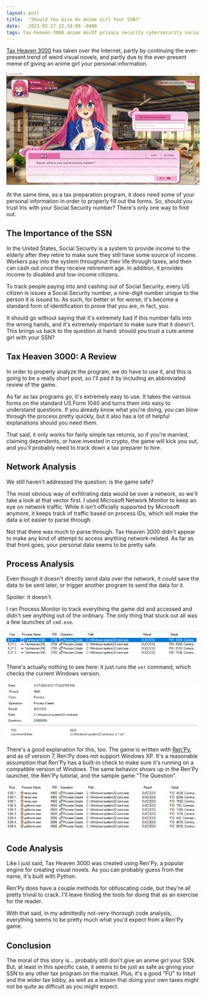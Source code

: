 ```yaml
---
layout: post
title:  "Should You Give An Anime Girl Your SSN?"
date:   2023-03-27 22:34:00 -0400
tags: tax-heaven-3000 anime mschf privacy security cybersecurity social-security-number
---
```

[Tax Heaven 3000](https://taxheaven3000.com/) has taken over the Internet, partly by continuing the ever-present trend of weird visual novels, and partly due to the ever-present meme of giving an anime girl your personal information.

![Tax Heaven 3000 asking the player for their Social Security number](/assets/images/tax-heaven/ssn.png)

At the same time, as a tax preparation program, it *does* need some of your personal information in order to properly fill out the forms. So, should you trust Iris with your Social Security number? There's only one way to find out.

## The Importance of the SSN
In the United States, Social Security is a system to provide income to the elderly after they retire to make sure they still have some source of income. Workers pay into the system throughout their life through taxes, and then can cash out once they receive retirement age. In addition, it provides income to disabled and low-income citizens.

To track people paying into and cashing out of Social Security, every US citizen is issues a Social Security number, a nine-digit number unique to the person it is issued to. As such, for better or for worse, it's become a standard form of identification to prove that you are, in fact, you.

It should go without saying that it's extremely bad if this number falls into the wrong hands, and it's extremely important to make sure that it doesn't. This brings us back to the question at hand: should you trust a cute anime girl with your SSN?

## Tax Heaven 3000: A Review
In order to properly analyze the program, we do have to use it, and this is going to be a really short post, so I'll pad it by including an abbreviated review of the game.

As far as tax programs go, it's extremely easy to use. It takes the various forms on the standard US Form 1040 and turns them into easy to understand questions. If you already know what you're doing, you can blow through the process pretty quickly, but it also has a lot of helpful explanations should you need them.

That said, it only works for fairly simple tax returns, so if you're married, claiming dependents, or have invested in crypto, the game will kick you out, and you'll probably need to track down a tax preparer to hire.

## Network Analysis
We still haven't addressed the question: is the game safe?

The most obvious way of exfiltrating data would be over a network, so we'll take a look at that vector first. I used Microsoft Network Monitor to keep an eye on network traffic. While it isn't officially supported by Microsoft anymore, it keeps track of traffic based on process IDs, which will make the data a lot easier to parse through.

Not that there was much to parse through. Tax Heaven 3000 didn't appear to make any kind of attempt to access anything network-related. As far as that front goes, your personal data seems to be pretty safe.

## Process Analysis
Even though it doesn't directly send data over the network, it *could* save the data to be sent later, or trigger another program to send the data for it.

Spoiler: it doesn't.

I ran Process Monitor to track everything the game did and accessed and didn't see anything out of the ordinary. The only thing that stuck out all was a few launches of `cmd.exe`.

![Procmon output: Process Create called on cmd.exe](/assets/images/tax-heaven/procmon.png)

There's actually nothing to see here: it just runs the `ver` command, which checks the current Windows version.

![Command line: C:/Windows/System32/cmd.exe /c "ver"](/assets/images/tax-heaven/ver.png)

There's a good explanation for this, too. The game is written with [Ren'Py](https://www.renpy.org/latest.html), and as of version 7, Ren'Py does not support Windows XP. It's a reasonable assumption that Ren'Py has a built-in check to make sure it's running on a compatible version of Windows. The same behavior shows up in the Ren'Py launcher, the Ren'Py tutorial, and the sample game "The Question".

![Ren'Py exhibiting the same Procmon behavior as Tax Heaven 3000](/assets/images/tax-heaven/renpy.png)

## Code Analysis
Like I just said, Tax Heaven 3000 was created using Ren'Py, a popular engine for creating visual novels. As you can probably guess from the name, it's built with Python.

Ren'Py does have a couple methods for obfuscating code, but they're all pretty trivial to crack. I'll leave finding the tools for doing that as an exercise for the reader.

With that said, in my admittedly not-very-thorough code analysis, everything seems to be pretty much what you'd expect from a Ren'Py game.

## Conclusion
The moral of this story is... probably still don't give an anime girl your SSN. But, at least in this specific case, it seems to be just as safe as giving your SSN to any other tax program on the market. Plus, it's a good "FU" to Intuit and the wider tax lobby, as well as a lesson that doing your own taxes might not be quite as difficult as you might expect.